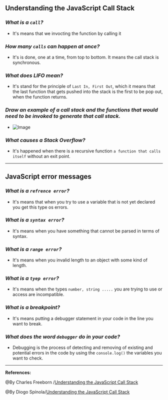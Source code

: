 ## **Understanding the JavaScript Call Stack**

### ***What is a `call`?***

- It's means that we invocting the function by calling it 

### ***How many `calls` can happen at once?***

- It's  is done, one at a time, from top to bottom. It means the call stack is synchronous.

### ***What does LIFO mean?***

- It's stand for the principle of `Last In, First Out`, which it means that the last function that gets pushed into the stack is the first to be pop out, when the function returns.

### ***Draw an example of a call stack and the functions that would need to be invoked to generate that call stack.***

- ![Image](../imag/stack.PNG)

### ***What causes a Stack Overflow?***

- It's happened when there is a recursive function `a function that calls itself` without an exit point.

-------------------------------------------------

## **JavaScript error messages**

### ***What is a `refrence error`?***

- It's means that when you try to use a variable that is not yet declared you get this type os errors.

### ***What is a `syntax error`?***

- It's means  when you have something that cannot be parsed in terms of syntax.

### ***What is a `range error`?***

- It's means when you  invalid length to an object with some kind of length.

### ***What is a `tyep error`?***

- It's means when the types `number, string .....` you are trying to use or access are incompatible.

### ***What is a breakpoint?***

- It's means putting a debugger statement in your code in the line you want to break.

### ***What does the word `debugger` do in your code?***


- Debugging is the process of detecting and removing of existing and potential errors in the code by using the `console.log()` the variables you want to check.


----------------------------------------------------------------------

**References:**

@By Charles Freeborn /[Understanding the JavaScript Call Stack](https://www.freecodecamp.org/news/understanding-the-javascript-call-stack-861e41ae61d4/)

@By Diogo Spínola/[Understanding the JavaScript Call Stack](https://codeburst.io/javascript-error-messages-debugging-d23f84f0ae7c)